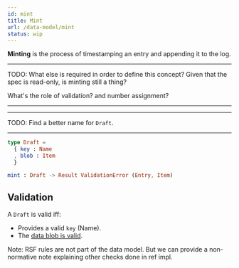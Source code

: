 ```yaml
---
id: mint
title: Mint
url: /data-model/mint
status: wip
---
```


**Minting** is the process of timestamping an entry and appending it to the log.

***
TODO: What else is required in order to define this concept? Given that the
spec is read-only, is minting still a thing?

What's the role of validation? and number assignment?
***

***
TODO: Find a better name for  `Draft`.
***

```elm
type Draft =
  { key : Name
  , blob : Item
  }
```

```elm
mint : Draft -> Result ValidationError (Entry, Item)
```

## Validation

A `Draft` is valid iff:

* Provides a valid `key` (Name).
* The [data blob is valid](/glossary/item#validate).


Note: RSF rules are not part of the data model. But we can provide a
non-normative note explaining other checks done in ref impl.
